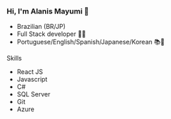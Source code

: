 ### Hi, I'm Alanis Mayumi 👋

- Brazilian (BR/JP)
- Full Stack developer 👩‍💻
- Portuguese/English/Spanish/Japanese/Korean 📚💜


Skills
- React JS
- Javascript
- C#
- SQL Server
- Git
- Azure
<!--
**AlanisMayumi/AlanisMayumi** is a ✨ _special_ ✨ repository because its `README.md` (this file) appears on your GitHub profile.

Here are some ideas to get you started:

- 🔭 I’m currently working on ...
- 🌱 I’m currently learning ...
- 👯 I’m looking to collaborate on ...
- 🤔 I’m looking for help with ...
- 💬 Ask me about ...
- 📫 How to reach me: ...
- 😄 Pronouns: ...
- ⚡ Fun fact: ...


<img src="https://camo.githubusercontent.com/481122dac64154d43bc266a97fb725f80977288e2c1212d5f9776fbc9c205cf3/68747470733a2f2f696d672e736869656c64732e696f2f62616467652f72656163742d3545354535453f6c6f676f3d7265616374267374796c653d666f722d7468652d6261646765266c6162656c436f6c6f723d303030303030" data-canonical-src="https://img.shields.io/badge/react-5E5E5E?logo=react&amp;style=for-the-badge&amp;labelColor=000000" style="max-width:100%;">
-->
